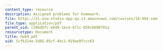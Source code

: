 ```yaml
---
content_type: resource
description: Assigned problems for homework.
file: https://ol-ocw-studio-app-qa.s3.amazonaws.com/courses/18-994-seminar-in-geometry-fall-2004/5cf6314e5d8505cf4bc1919ae8fccc63_hwk4.pdf
file_type: application/pdf
parent_uid: c38bdbfc-e8d9-1ece-471c-659cb690701a
resourcetype: Document
title: hwk4.pdf
uid: 5cf6314e-5d85-05cf-4bc1-919ae8fccc63
---
```

